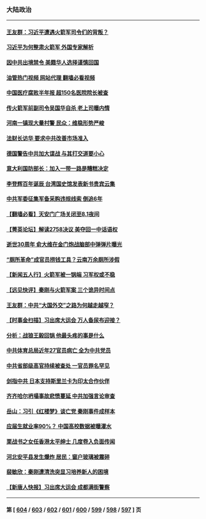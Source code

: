 ### 大陆政治
---
#### [王友群：习近平遭遇火箭军司令们的背叛？](../../pages/ncid277/n14044734.md?07311245) 
#### [习近平为何整肃火箭军 外国专家解析](../../pages/ncid277/n14044828.md?07311245) 
#### [因中共出境禁令 美籍华人选择谨慎回国](../../pages/ncid277/n14044647.md?07311245) 
#### [油管热门视频 网站代理 翻墙必看视频](http://138.2.39.72:81/youtube.html?epic-marker?07311245)
#### [中国医疗腐败半年报 超150名医院院长被查](../../pages/ncid277/n14044728.md?07311245) 
#### [传火箭军前副司令吴国华自杀 老上司曝内情](../../pages/ncid277/n14044668.md?07311245) 
#### [河南一镇现大量村警 民众：维稳形势严峻](../../pages/ncid277/n14044643.md?07311245) 
#### [法财长访华 要求中共改善市场准入](../../pages/ncid277/n14044649.md?07311245) 
#### [德国警告中共加大谍战 与其打交道要小心](../../pages/ncid277/n14044640.md?07311245) 
#### [意大利国防部长：加入一带一路是糟糕决定](../../pages/ncid277/n14044573.md?07311245) 
#### [李登辉百年诞辰 台湾国史馆发表新书贵宾云集](../../pages/ncid277/n14044363.md?07311245) 
#### [中共军委征集军备采购违规线索 倒追6年](../../pages/ncid277/n14044501.md?07311245) 
#### [【翻墙必看】天安门广场关闭至8.1夜间](../../pages/ncid277/n14044427.md?07311245) 
#### [【菁英论坛】解读2758决议 美夺回一中话语权](../../pages/ncid277/n14044301.md?07311245) 
#### [逝世30周年 俞大维在金门炮战脑部中弹弹片曝光](../../pages/ncid277/n14043803.md?07311245) 
#### [“厕所革命”成官员捞钱工具？云南万余厕所涉假](../../pages/ncid277/n14044316.md?07311245) 
#### [【新闻五人行】火箭军被一锅端 习军权或不稳](../../pages/ncid277/n14044293.md?07311245) 
#### [【远见快评】秦刚与火箭军案 三个诡异时间点](../../pages/ncid277/n14044219.md?07311245) 
#### [王友群：中共“大国外交”之路为何越走越窄？](../../pages/ncid277/n14044290.md?07311245) 
#### [【时事金扫描】习出席大运会 万人备尿布迎接？](../../pages/ncid277/n14044288.md?07311245) 
#### [分析：战狼王毅回锅 他最头疼的事是什么](../../pages/ncid277/n14044283.md?07311245) 
#### [中共体育总局近年27官员病亡 全为中共党员](../../pages/ncid277/n14044260.md?07311245) 
#### [中共省部级高官持续被查处 一官员罪名罕见](../../pages/ncid277/n14044252.md?07311245) 
#### [剑指中共 日本支持斯里兰卡为印太合作伙伴](../../pages/ncid277/n14044221.md?07311245) 
#### [齐齐哈尔坍塌事故悲愤蔓延 中共加强言论审查](../../pages/ncid277/n14044138.md?07311245) 
#### [岳山：习引《红楼梦》谈亡党 秦刚事件成样本](../../pages/ncid277/n14043809.md?07311245) 
#### [应届生就业率90%？ 中国高校数据被曝灌水](../../pages/ncid277/n14044119.md?07311245) 
#### [栗战书之女任香港太平绅士 几度卷入负面传闻](../../pages/ncid277/n14044059.md?07311245) 
#### [河北安平县发生爆炸 居民：窗户玻璃被震碎](../../pages/ncid277/n14044092.md?07311245) 
#### [裴敏欣：秦刚遭清洗突显习培养新人的困境](../../pages/ncid277/n14043983.md?07311245) 
#### [【新唐人快报】习出席大运会 成都满街警察](../../pages/ncid277/n14043925.md?07311245) 

---
#### 第 [ [604](./604.md?07311245) / [603](./603.md?07311245) / [602](./602.md?07311245) / [601](./601.md?07311245) / [600](./600.md?07311245) / [599](./599.md?07311245) / [598](./598.md?07311245) / [597](./597.md?07311245) ] 页
